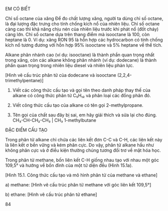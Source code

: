 EM CÓ BIẾT

Chỉ số octane của xăng
Để đo chất lượng xăng, người ta dùng chỉ số octane, là đại lượng đặc trưng cho tính chống kích nổ của nhiên liệu. Chỉ số octane càng cao thì khả năng chịu nén của nhiên liệu trước khi phát nổ (đốt cháy) càng lớn. Chỉ số octane dựa trên thang điểm mà isooctane là 100, còn heptane là 0. Ví dụ: xăng RON 95 là hỗn hợp các hydrocarbon có tính chống kích nổ tương đương với hỗn hợp 95% isooctane và 5% heptane về thể tích.

Alkane phân nhánh cao (ví dụ: isooctane) là thành phần quan trọng nhất trong xăng, còn các alkane không phân nhánh (ví dụ: dodecane) là thành phần quan trọng trong nhiên liệu diesel và nhiên liệu phản lực.

[Hình vẽ cấu trúc phân tử của dodecane và isooctane (2,2,4-trimethylpentane)]

1. Viết các công thức cấu tạo và gọi tên theo danh pháp thay thế của alkane có công thức phân tử C₅H₁₂ và phân loại các đồng phân đó.

2. Viết công thức cấu tạo của alkane có tên gọi 2-methylpropane.

3. Tên gọi của chất sau đây bị sai, em hãy giải thích và sửa lại cho đúng.
   CH₃-CH-CH₂-CH₃
       |
       CH₃
   1-methylbutane

ĐẶC ĐIỂM CẤU TẠO

Trong phân tử alkane chỉ chứa các liên kết đơn C-C và C-H, các liên kết này là liên kết σ bền vững và kém phân cực. Do vậy, phân tử alkane hầu như không phân cực và ở điều kiện thường chúng tương đối trơ về mặt hóa học.

Trong phân tử methane, bốn liên kết C-H giống nhau tạo với nhau một góc 109,5° và hướng về bốn đỉnh của một tứ diện đều (Hình 15.1a).

[Hình 15.1. Công thức cấu tạo và mô hình phân tử của methane và ethane]

a) methane: [Hình vẽ cấu trúc phân tử methane với góc liên kết 109,5°]

b) ethane: [Hình vẽ cấu trúc phân tử ethane]

84